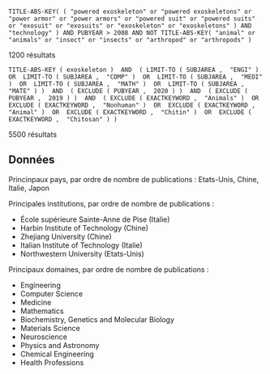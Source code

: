 ```
TITLE-ABS-KEY( ( "powered exoskeleton" or "powered exoskeletons" or "power armor" or "power armors" or "powered suit" or "powered suits" or "exosuit" or "exosuits" or "exoskeleton" or "exoskeletons" ) AND "technology" ) AND PUBYEAR > 2008 AND NOT TITLE-ABS-KEY( "animal" or "animals" or "insect" or "insects" or "arthropod" or "arthropods" ) 
```
1200 résultats

```
TITLE-ABS-KEY ( exoskeleton )  AND  ( LIMIT-TO ( SUBJAREA ,  "ENGI" )  OR  LIMIT-TO ( SUBJAREA ,  "COMP" )  OR  LIMIT-TO ( SUBJAREA ,  "MEDI" )  OR  LIMIT-TO ( SUBJAREA ,  "MATH" )  OR  LIMIT-TO ( SUBJAREA ,  "MATE" ) )  AND  ( EXCLUDE ( PUBYEAR ,  2020 ) )  AND  ( EXCLUDE ( PUBYEAR ,  2019 ) )  AND  ( EXCLUDE ( EXACTKEYWORD ,  "Animals" )  OR  EXCLUDE ( EXACTKEYWORD ,  "Nonhuman" )  OR  EXCLUDE ( EXACTKEYWORD ,  "Animal" )  OR  EXCLUDE ( EXACTKEYWORD ,  "Chitin" )  OR  EXCLUDE ( EXACTKEYWORD ,  "Chitosan" ) ) 
```
5500 résultats

## Données

Princinpaux pays, par ordre de nombre de publications : Etats-Unis, Chine, Italie, Japon

Principales institutions, par ordre de nombre de publications :
* École supérieure Sainte-Anne de Pise (Italie)
* Harbin Institute of Technology (Chine)
* Zhejiang University (Chine)
* Italian Institute of Technology (Italie)
* Northwestern University (Etats-Unis)

Principaux domaines, par ordre de nombre de publications :
* Engineering
* Computer Science
* Medicine
* Mathematics
* Biochemistry, Genetics and Molecular Biology
* Materials Science 
* Neuroscience
* Physics and Astronomy
* Chemical Engineering
* Health Professions 
